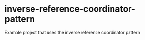 # inverse-reference-coordinator-pattern
Example project that uses the inverse reference coordinator pattern
